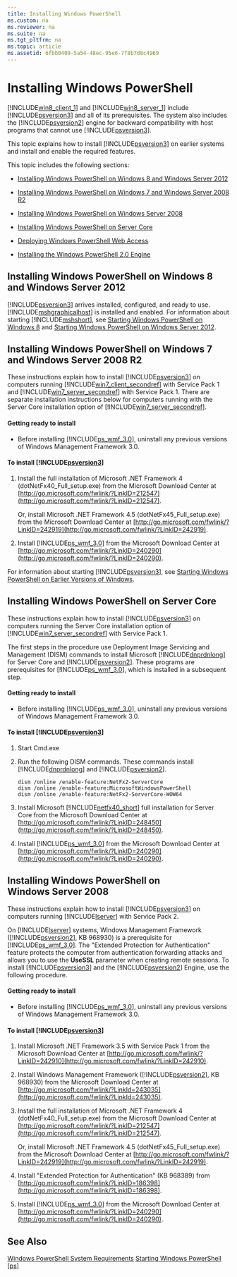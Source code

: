 ```yaml
---
title: Installing Windows PowerShell
ms.custom: na
ms.reviewer: na
ms.suite: na
ms.tgt_pltfrm: na
ms.topic: article
ms.assetid: 6fbb0409-5a54-48ec-95e6-7f8b7d8c4969
---
```

# Installing Windows PowerShell
[!INCLUDE[win8_client_1](Token/win8_client_1_md.md)] and [!INCLUDE[win8_server_1](Token/win8_server_1_md.md)] include [!INCLUDE[psversion3](Token/psversion3_md.md)] and all of its prerequisites. The system also includes the [!INCLUDE[psversion2](Token/psversion2_md.md)] engine for backward compatibility with host programs that cannot use [!INCLUDE[psversion3](Token/psversion3_md.md)].

This topic explains how to install [!INCLUDE[psversion3](Token/psversion3_md.md)] on earlier systems and install and enable the required features.

This topic includes the following sections:

-   [Installing Windows PowerShell on Windows 8 and Windows Server 2012](Topic/Installing-Windows-PowerShell.md#BKMK_InstallingOnWindows8andWindowsServer2012)

-   [Installing Windows PowerShell on Windows 7 and Windows Server 2008 R2](Topic/Installing-Windows-PowerShell.md#BKMK_InstallingOnWindows7andWindowsServer2008R2)

-   [Installing Windows PowerShell on Windows Server 2008](Topic/Installing-Windows-PowerShell.md#BKMK_InstallingOnWindowsServer2008LH)

-   [Installing Windows PowerShell on Server Core](Topic/Installing-Windows-PowerShell.md#BKMK_InstallingOnServerCore)

-   [Deploying Windows PowerShell Web Access](https://technet.microsoft.com/en-us/library/639d0eff-98a3-4124-b52c-26921ebd98b0)

-   [Installing the Windows PowerShell 2.0 Engine](Topic/Installing-the-Windows-PowerShell-2.0-Engine.md)

## <a name="BKMK_InstallingOnWindows8andWindowsServer2012"></a>Installing Windows PowerShell on Windows 8 and Windows Server 2012
[!INCLUDE[psversion3](Token/psversion3_md.md)] arrives installed, configured, and ready to use. [!INCLUDE[mshgraphicalhost](Token/mshgraphicalhost_md.md)] is installed and enabled. For information about starting [!INCLUDE[mshshort](Token/mshshort_md.md)], see [Starting Windows PowerShell on Windows 8](https://technet.microsoft.com/en-us/library/d7be1668-8617-4890-ad90-dd9765fbd2c3) and [Starting Windows PowerShell on Windows Server 2012](https://technet.microsoft.com/en-us/library/4fc0110a-cc0c-42a4-bbb5-3cc89a0fc968).

## <a name="BKMK_InstallingOnWindows7andWindowsServer2008R2"></a>Installing Windows PowerShell on Windows 7 and Windows Server 2008 R2
These instructions explain how to install [!INCLUDE[psversion3](Token/psversion3_md.md)] on computers running [!INCLUDE[win7_client_secondref](Token/win7_client_secondref_md.md)] with Service Pack 1 and [!INCLUDE[win7_server_secondref](Token/win7_server_secondref_md.md)] with Service Pack 1. There are separate installation instructions below for computers running with the Server Core installation option of [!INCLUDE[win7_server_secondref](Token/win7_server_secondref_md.md)].

#### Getting ready to install

-   Before installing [!INCLUDE[ps_wmf_3.0](Token/ps_wmf_3.0_md.md)], uninstall any previous versions of Windows Management Framework 3.0.

#### To install [!INCLUDE[psversion3](Token/psversion3_md.md)]

1.  Install the full installation of Microsoft .NET Framework 4 (dotNetFx40\_Full\_setup.exe) from the Microsoft Download Center at [http://go.microsoft.com/fwlink/?LinkID=212547](http://go.microsoft.com/fwlink/?LinkID=212547).

    Or, install Microsoft .NET Framework 4.5 (dotNetFx45\_Full\_setup.exe) from the Microsoft Download Center at [http://go.microsoft.com/fwlink/?LinkID=242919](http://go.microsoft.com/fwlink/?LinkID=242919).

2.  Install [!INCLUDE[ps_wmf_3.0](Token/ps_wmf_3.0_md.md)] from the Microsoft Download Center at [http://go.microsoft.com/fwlink/?LinkID=240290](http://go.microsoft.com/fwlink/?LinkID=240290).

For information about starting [!INCLUDE[psversion3](Token/psversion3_md.md)], see [Starting Windows PowerShell on Earlier Versions of Windows](Topic/Starting-Windows-PowerShell-on-Earlier-Versions-of-Windows.md).

## <a name="BKMK_InstallingOnServerCore"></a>Installing Windows PowerShell on Server Core
These instructions explain how to install [!INCLUDE[psversion3](Token/psversion3_md.md)] on computers running the Server Core installation option of [!INCLUDE[win7_server_secondref](Token/win7_server_secondref_md.md)] with Service Pack 1.

The first steps in the procedure use Deployment Image Servicing and Management (DISM) commands to install Microsoft [!INCLUDE[dnprdnlong](Token/dnprdnlong_md.md)] for Server Core and [!INCLUDE[psversion2](Token/psversion2_md.md)]. These programs are prerequisites for [!INCLUDE[ps_wmf_3.0](Token/ps_wmf_3.0_md.md)], which is installed in a subsequent step.

#### Getting ready to install

-   Before installing [!INCLUDE[ps_wmf_3.0](Token/ps_wmf_3.0_md.md)], uninstall any previous versions of Windows Management Framework 3.0.

#### To install [!INCLUDE[psversion3](Token/psversion3_md.md)]

1.  Start Cmd.exe

2.  Run the following DISM commands. These commands install [!INCLUDE[dnprdnlong](Token/dnprdnlong_md.md)] and [!INCLUDE[psversion2](Token/psversion2_md.md)].

    ```
    dism /online /enable-feature:NetFx2-ServerCore
    dism /online /enable-feature:MicrosoftWindowsPowerShell
    dism /online /enable-feature:NetFx2-ServerCore-WOW64
    ```

3.  Install Microsoft [!INCLUDE[netfx40_short](Token/netfx40_short_md.md)] full installation for Server Core from the Microsoft Download Center at [http://go.microsoft.com/fwlink/?LinkID=248450](http://go.microsoft.com/fwlink/?LinkID=248450).

4.  Install [!INCLUDE[ps_wmf_3.0](Token/ps_wmf_3.0_md.md)] from the Microsoft Download Center at [http://go.microsoft.com/fwlink/?LinkID=240290](http://go.microsoft.com/fwlink/?LinkID=240290).

## <a name="BKMK_InstallingOnWindowsServer2008LH"></a>Installing Windows PowerShell on Windows Server 2008
These instructions explain how to install [!INCLUDE[psversion3](Token/psversion3_md.md)] on computers running [!INCLUDE[lserver](Token/lserver_md.md)] with Service Pack 2.

On [!INCLUDE[lserver](Token/lserver_md.md)] systems, Windows Management Framework ([!INCLUDE[psversion2](Token/psversion2_md.md)], KB 968930) is a prerequisite for [!INCLUDE[ps_wmf_3.0](Token/ps_wmf_3.0_md.md)]. The "Extended Protection for Authentication" feature protects the computer from authentication forwarding attacks and allows you to use the **UseSSL** parameter when creating remote sessions. To install [!INCLUDE[psversion3](Token/psversion3_md.md)] and the [!INCLUDE[psversion2](Token/psversion2_md.md)] Engine, use the following procedure.

#### Getting ready to install

-   Before installing [!INCLUDE[ps_wmf_3.0](Token/ps_wmf_3.0_md.md)], uninstall any previous versions of Windows Management Framework 3.0.

#### To install [!INCLUDE[psversion3](Token/psversion3_md.md)]

1.  Install Microsoft .NET Framework 3.5 with Service Pack 1 from the Microsoft Download Center at [http://go.microsoft.com/fwlink/?LinkID=242910](http://go.microsoft.com/fwlink/?LinkID=242910).

2.  Install Windows Management Framework ([!INCLUDE[psversion2](Token/psversion2_md.md)], KB 968930) from the Microsoft Download Center at [http://go.microsoft.com/fwlink/?LinkId=243035](http://go.microsoft.com/fwlink/?LinkId=243035).

3.  Install the full installation of Microsoft .NET Framework 4 (dotNetFx40\_Full\_setup.exe) from the Microsoft Download Center at [http://go.microsoft.com/fwlink/?LinkID=212547](http://go.microsoft.com/fwlink/?LinkID=212547).

    Or, install Microsoft .NET Framework 4.5 (dotNetFx45\_Full\_setup.exe) from the Microsoft Download Center at [http://go.microsoft.com/fwlink/?LinkID=242919](http://go.microsoft.com/fwlink/?LinkID=242919).

4.  Install "Extended Protection for Authentication" (KB 968389) from [http://go.microsoft.com/fwlink/?LinkID=186398](http://go.microsoft.com/fwlink/?LinkID=186398).

5.  Install [!INCLUDE[ps_wmf_3.0](Token/ps_wmf_3.0_md.md)] from the Microsoft Download Center at [http://go.microsoft.com/fwlink/?LinkID=240290](http://go.microsoft.com/fwlink/?LinkID=240290).

## See Also
[Windows PowerShell System Requirements](Topic/Windows-PowerShell-System-Requirements.md)
[Starting Windows PowerShell [ps]](https://technet.microsoft.com/en-us/library/8ec8c2d7-8e7c-4722-a3d2-498fe5739a8e)

